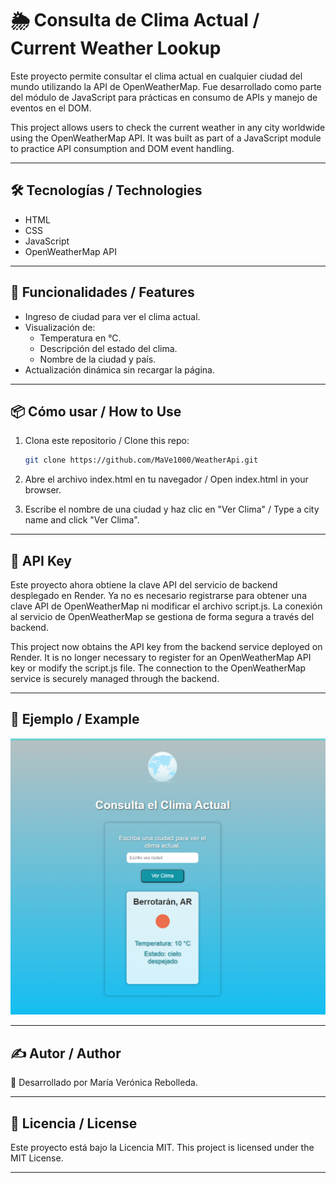 # 🌦 Consulta de Clima Actual / Current Weather Lookup

Este proyecto permite consultar el clima actual en cualquier ciudad del mundo utilizando la API de OpenWeatherMap. Fue desarrollado como parte del módulo de JavaScript para prácticas en consumo de APIs y manejo de eventos en el DOM.

This project allows users to check the current weather in any city worldwide using the OpenWeatherMap API. It was built as part of a JavaScript module to practice API consumption and DOM event handling.

---

## 🛠️ Tecnologías / Technologies

- HTML
- CSS
- JavaScript
- OpenWeatherMap API

---

## 🚀 Funcionalidades / Features

- Ingreso de ciudad para ver el clima actual.
- Visualización de:
  - Temperatura en °C.
  - Descripción del estado del clima.
  - Nombre de la ciudad y país.
- Actualización dinámica sin recargar la página.

---

## 📦 Cómo usar / How to Use

1. Clona este repositorio / Clone this repo:

   ```bash
   git clone https://github.com/MaVe1000/WeatherApi.git

   ```

2. Abre el archivo index.html en tu navegador / Open index.html in your browser.

3. Escribe el nombre de una ciudad y haz clic en "Ver Clima" / Type a city name and click "Ver Clima".

---

## 🔐 API Key

Este proyecto ahora obtiene la clave API del servicio de backend desplegado en Render. Ya no es necesario registrarse para obtener una clave API de OpenWeatherMap ni modificar el archivo script.js. La conexión al servicio de OpenWeatherMap se gestiona de forma segura a través del backend.

This project now obtains the API key from the backend service deployed on Render. It is no longer necessary to register for an OpenWeatherMap API key or modify the script.js file. The connection to the OpenWeatherMap service is securely managed through the backend.

---

## 📸 Ejemplo / Example

![alt text](image.png)

---

## ✍️ Autor / Author

💖 Desarrollado por María Verónica Rebolleda.

---

## 📄 Licencia / License

Este proyecto está bajo la Licencia MIT. This project is licensed under the MIT License.

---
